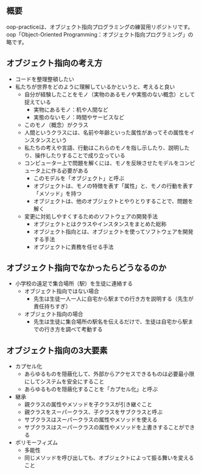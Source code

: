 ## 概要
oop-practiceは、オブジェクト指向プログラミングの練習用リポジトリです。
oop「Object-Oriented Programming：オブジェクト指向プログラミング」の略です。

## オブジェクト指向の考え方
- コードを整理整頓したい
- 私たちが世界をどのように理解しているかというと、考えると良い
  - 自分が経験したことをモノ（実物のあるモノや実態のない概念）として捉えている
    - 実物にあるモノ：机や人間など
    - 実態のないモノ：時間やサービスなど
  - このモノ（概念）がクラス
  - 人間というクラスには、名前や年齢といった属性があってその属性をインスタンスという
  - 私たちの考えや言語、行動はこれらのモノを指し示したり、説明したり、操作したりすることで成り立っている
  - コンピューター上で問題を解くには、モノを反映させたモデルをコンピュータ上に作る必要がある
    - このモデルを「オブジェクト」と呼ぶ
    - オブジェクトは、モノの特徴を表す「属性」と、モノの行動を表す「メソッド」を持つ
    - オブジェクトは、他のオブジェクトとやりとりすることで、問題を解く
  - 変更に対処しやすくするためのソフトウェアの開発手法
    - オブジェクトとはクラスやインスタンスをまとめた総称
    - オブジェクト指向とは、オブジェクトを使ってソフトウェアを開発する手法
    - オブジェクトに責務を任せる手法

## オブジェクト指向でなかったらどうなるのか
- 小学校の遠足で集合場所（駅）を生徒に連絡する
  - オブジェクト指向ではない場合
    - 先生は生徒一人一人に自宅から駅までの行き方を説明する（先生が責任持ちすぎ）
  - オブジェクト指向の場合
    - 先生は生徒に集合場所の駅名を伝えるだけで、生徒は自宅から駅までの行き方を調べて考動する

## オブジェクト指向の3大要素
- カプセル化
  - あらゆるものを隠蔽化して、外部からアクセスできるものは必要最小限にしてシステムを安全にすること
  - あらゆるものを隠蔽化することを「カプセル化」と呼ぶ
- 継承
  - 親クラスの属性やメソッドを子クラスが引き継ぐこと
  - 親クラスをスーパークラス、子クラスをサブクラスと呼ぶ
  - サブクラスはスーパークラスの属性やメソッドを使える
  - サブクラスはスーパークラスの属性やメソッドを上書きすることができる
- ポリモーフィズム
  - 多能性
  - 同じメソッドを呼び出しても、オブジェクトによって振る舞いを変えること
